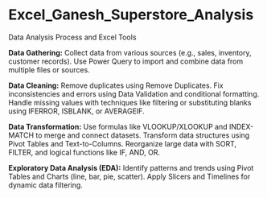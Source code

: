 # Excel_Ganesh_Superstore_Analysis

Data Analysis Process and Excel Tools

**Data Gathering:**
Collect data from various sources (e.g., sales, inventory, customer records).
Use Power Query to import and combine data from multiple files or sources.

**Data Cleaning:**
Remove duplicates using Remove Duplicates.
Fix inconsistencies and errors using Data Validation and conditional formatting.
Handle missing values with techniques like filtering or substituting blanks using IFERROR, ISBLANK, or AVERAGEIF.

**Data Transformation:**
Use formulas like VLOOKUP/XLOOKUP and INDEX-MATCH to merge and connect datasets.
Transform data structures using Pivot Tables and Text-to-Columns.
Reorganize large data with SORT, FILTER, and logical functions like IF, AND, OR.

**Exploratory Data Analysis (EDA):**
Identify patterns and trends using Pivot Tables and Charts (line, bar, pie, scatter).
Apply Slicers and Timelines for dynamic data filtering.


